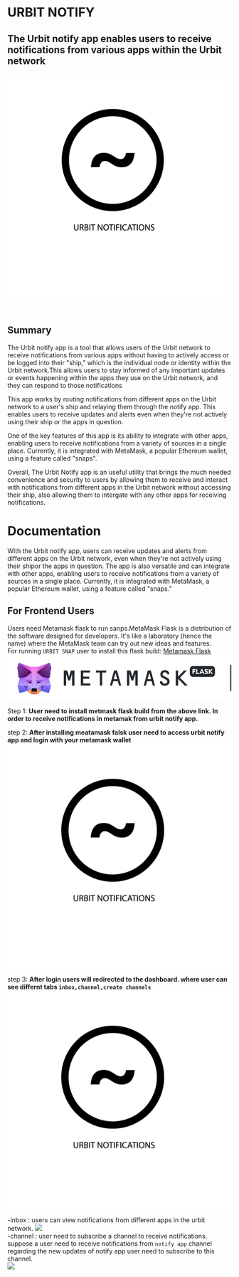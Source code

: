 # URBIT NOTIFY

## The Urbit notify app enables users to receive notifications from various apps within the Urbit network <br>

<p align="center">
<img src="images/urbit_notify.png" width="500" height="500">
</p> <br>

## Summary

<p>The Urbit notify app is a tool that allows users of the Urbit network to receive notifications from various apps without having to actively access or be logged into their "ship," which is the individual node or identity within the Urbit network.This allows users to stay informed of any important updates or events happening within the apps they use on the Urbit network, and they can respond to those notifications</p>
<p>
This app works by routing notifications from different apps on the Urbit network to a user's ship and relaying them through the notify app. This enables users to receive updates and alerts even when they're not actively using their ship or the apps in question.
</p>
<p>
One of the key features of this app is its ability to integrate with other apps, enabling users to receive notifications from a variety of sources in a single place. Currently, it is integrated with MetaMask, a popular Ethereum wallet, using a feature called "snaps".
</p>
<p>
Overall, The Urbit Notify app is an useful utility that brings the much needed convenience and security to users by allowing them to receive and interact with notifications from different apps in the Urbit network without accessing their ship, also allowing them to intergate with any other apps for receiving notifications.
</p>

# Documentation

<p>With the Urbit notify app, users can receive updates and alerts from different apps on the Urbit network, even when they're not actively using their shipor the apps in question. The app is also versatile and can integrate with other apps, enabling users to receive notifications from a variety of sources in a single place. Currently, it is integrated with MetaMask, a popular Ethereum wallet, using a feature called "snaps."</p>

## For Frontend Users

Users need Metamask flask to run sanps.MetaMask Flask is a distribution of the software designed for developers. It's like a laboratory (hence the name) where the MetaMask team can try out new ideas and features. <br>
For running `URBIT SNAP` user to install this flask build: [Metamask Flask](https://vault.elephantdrive.com/web_access/shares/v2/links/redeem_share.aspx#/AAAAAAAAAACtX30fww3OcQ/1)
<img src="images/metamask.png"/>

Step 1: **User need to install metmask flask build from the above link. In order to receive notifications in metamak from urbit notify app.**
<br>

step 2: **After installing meatamask falsk user need to access urbit notify app and login with your metamask wallet**
<img src="images/urbit_notify.png">
<br>

step 3: **After login users will redirected to the dashboard. where user can see differnt tabs `inbox,channel,create channels`**
<img src="images/urbit_notify.png"><br>
-inbox : users can view notifications from different apps in the urbit network.
<img src="images/urbit_inbox.png"> <br>
-channel : user need to subscribe a channel to receive notifications. suppose a user need to receive notifications from `notify app` channel regarding the new updates of notify app user need to subscribe to this channel. <br>
<img src="images/urbit_channel.png">
